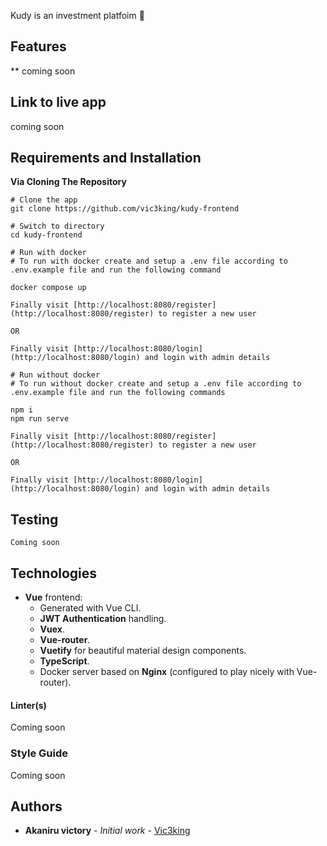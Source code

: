 
Kudy is an investment platfoim 🙂

## Features
** coming soon


## Link to live app
coming soon

## Requirements and Installation

**Via Cloning The Repository**

```
# Clone the app
git clone https://github.com/vic3king/kudy-frontend

# Switch to directory
cd kudy-frontend
```

```
# Run with docker
# To run with docker create and setup a .env file according to .env.example file and run the following command

docker compose up

Finally visit [http://localhost:8080/register](http://localhost:8080/register) to register a new user

OR

Finally visit [http://localhost:8080/login](http://localhost:8080/login) and login with admin details
```

```
# Run without docker
# To run without docker create and setup a .env file according to .env.example file and run the following commands

npm i
npm run serve

Finally visit [http://localhost:8080/register](http://localhost:8080/register) to register a new user

OR

Finally visit [http://localhost:8080/login](http://localhost:8080/login) and login with admin details
```

## Testing

```
Coming soon
```

## Technologies

* **Vue** frontend:
    * Generated with Vue CLI.
    * **JWT Authentication** handling.
    * **Vuex**.
    * **Vue-router**.
    * **Vuetify** for beautiful material design components.
    * **TypeScript**.
    * Docker server based on **Nginx** (configured to play nicely with Vue-router).


#### Linter(s)

Coming soon

### Style Guide

Coming soon


## Authors

- **Akaniru victory** - _Initial work_ - [Vic3king](http://vic3king.io)
